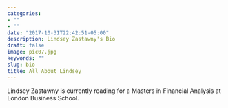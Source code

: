```yaml
---
categories:
- ""
- ""
date: "2017-10-31T22:42:51-05:00"
description: Lindsey Zastawny's Bio
draft: false
image: pic07.jpg
keywords: ""
slug: bio
title: All About Lindsey
---
```


Lindsey Zastawny is currently reading for a Masters in Financial Analysis at London Business School.